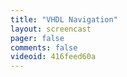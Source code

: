 ```yaml
---
title: "VHDL Navigation"
layout: screencast 
pager: false
comments: false
videoid: 416feed60a
---
```

